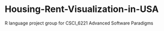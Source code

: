 # Housing-Rent-Visualization-in-USA
R language project group for CSCI_6221 Advanced Software Paradigms 

